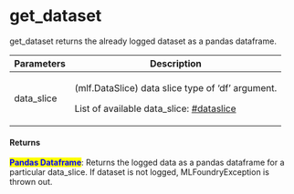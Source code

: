 # get\_dataset

get\_dataset returns the already logged dataset as a pandas dataframe.

| Parameters  | Description                                                                                                                                              |
| ----------- | -------------------------------------------------------------------------------------------------------------------------------------------------------- |
| data\_slice | <p>(mlf.DataSlice) data slice type of ‘df’ argument.</p><p>List of available data_slice: <a data-mention href="../enums.md#dataslice">#dataslice</a></p> |

#### Returns

<mark style="color:blue;">**Pandas Dataframe**</mark>: Returns the logged data as a pandas dataframe for a particular data\_slice. If dataset is not logged, MLFoundryException is thrown out.

